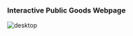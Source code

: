 <h3>Interactive Public Goods Webpage</h3>
<img src='./images/desktop/menstrualHeroDesktop.jpg' alt='desktop'>
